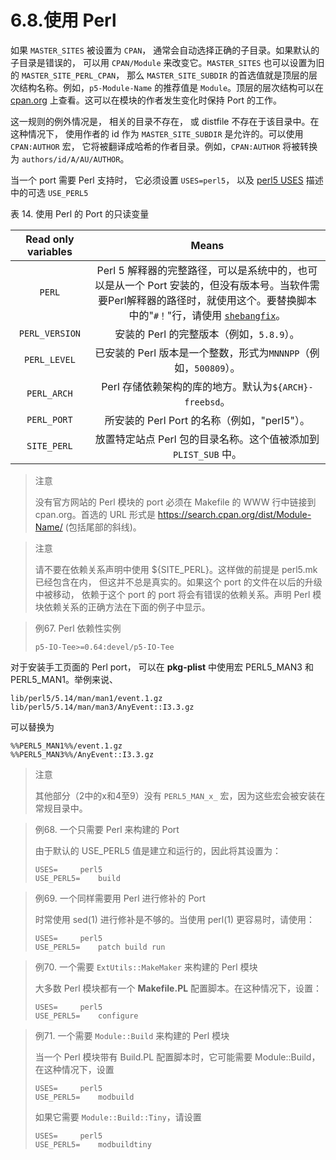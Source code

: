 # 6.8.使用 Perl

如果 `MASTER_SITES` 被设置为 `CPAN`， 通常会自动选择正确的子目录。如果默认的子目录是错误的， 可以用 `CPAN/Module` 来改变它。`MASTER_SITES` 也可以设置为旧的 `MASTER_SITE_PERL_CPAN`， 那么 `MASTER_SITE_SUBDIR` 的首选值就是顶层的层次结构名称。例如，`p5-Module-Name` 的推荐值是 `Module`。顶层的层次结构可以在 [cpan.org](https://cpan.org/modules/by-module/) 上查看。这可以在模块的作者发生变化时保持 Port 的工作。

这一规则的例外情况是， 相关的目录不存在， 或 distfile 不存在于该目录中。在这种情况下， 使用作者的 id 作为 `MASTER_SITE_SUBDIR` 是允许的。可以使用 `CPAN:AUTHOR` 宏， 它将被翻译成哈希的作者目录。例如，`CPAN:AUTHOR` 将被转换为 `authors/id/A/AU/AUTHOR`。

当一个 port 需要 Perl 支持时， 它必须设置 `USES=perl5`， 以及 [perl5 USES](https://docs.freebsd.org/en/books/porters-handbook/book/#uses-perl5) 描述中的可选 `USE_PERL5`

表 14. 使用 Perl 的 Port 的只读变量

| Read only variables |                            Means                             |
| :-----------------: | :----------------------------------------------------------: |
|       `PERL`        | Perl 5 解释器的完整路径，可以是系统中的，也可以是从一个 Port 安装的，但没有版本号。当软件需要Perl解释器的路径时，就使用这个。要替换脚本中的"`#！`"行，请使用 [`shebangfix`](https://docs.freebsd.org/en/books/porters-handbook/book/#uses-shebangfix)。 |
|   `PERL_VERSION`    |          安装的 Perl 的完整版本（例如，`5.8.9`）。           |
|    `PERL_LEVEL`     | 已安装的 Perl 版本是一个整数，形式为`MNNNPP`（例如，`500809`）。 |
|     `PERL_ARCH`     |    Perl 存储依赖架构的库的地方。默认为`${ARCH}-freebsd`。    |
|     `PERL_PORT`     |         所安装的 Perl  Port 的名称（例如，"perl5"）。          |
|     `SITE_PERL`     | 放置特定站点 Perl 包的目录名称。这个值被添加到 `PLIST_SUB` 中。 |

> 注意
>
> 没有官方网站的 Perl 模块的 port 必须在 Makefile 的 WWW 行中链接到 cpan.org。首选的 URL 形式是 https://search.cpan.org/dist/Module-Name/ (包括尾部的斜线)。

> 注意
>
> 请不要在依赖关系声明中使用 ${SITE_PERL}。这样做的前提是 perl5.mk 已经包含在内， 但这并不总是真实的。如果这个 port 的文件在以后的升级中被移动， 依赖于这个 port 的 port 将会有错误的依赖关系。声明 Perl 模块依赖关系的正确方法在下面的例子中显示。

> 例67. Perl 依赖性实例
>
> ```shell
> p5-IO-Tee>=0.64:devel/p5-IO-Tee
> ```

对于安装手工页面的 Perl port， 可以在 **pkg-plist** 中使用宏 PERL5_MAN3 和 PERL5_MAN1。举例来说、

```shell
lib/perl5/5.14/man/man1/event.1.gz
lib/perl5/5.14/man/man3/AnyEvent::I3.3.gz
```

可以替换为

```shell
%%PERL5_MAN1%%/event.1.gz
%%PERL5_MAN3%%/AnyEvent::I3.3.gz
```

> 注意
>
> 其他部分（2中的x和4至9）没有 `PERL5_MAN_x_` 宏，因为这些宏会被安装在常规目录中。

> 例68. 一个只需要 Perl 来构建的 Port 
>
> 由于默认的 USE_PERL5 值是建立和运行的，因此将其设置为：
>
> ```shell
> USES=		perl5
> USE_PERL5=	build
> ```

> 例69. 一个同样需要用 Perl 进行修补的 Port 
>
> 时常使用 sed(1) 进行修补是不够的。当使用 perl(1) 更容易时，请使用：
>
> ```shell
> USES=		perl5
> USE_PERL5=	patch build run
> ```

> 例70. 一个需要 `ExtUtils::MakeMaker` 来构建的 Perl 模块
>
> 大多数 Perl 模块都有一个 **Makefile.PL** 配置脚本。在这种情况下，设置：
>
> ```shell
> USES=		perl5
> USE_PERL5=	configure
> ```

> 例71. 一个需要 `Module::Build` 来构建的 Perl 模块
>
> 当一个 Perl 模块带有 Build.PL 配置脚本时，它可能需要 Module::Build，在这种情况下，设置
>
> ```shell
> USES=		perl5
> USE_PERL5=	modbuild
> ```
>
> 如果它需要 `Module::Build::Tiny`，请设置
>
> ```shell
> USES=		perl5
> USE_PERL5=	modbuildtiny
> ```

